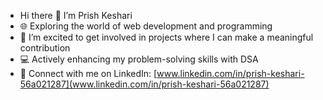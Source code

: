 -  Hi there 👋 I’m Prish Keshari
- 🌐 Exploring the world of web development and programming
- 🤝 I’m excited to get involved in projects where I can make a meaningful contribution
- 💻 Actively enhancing my problem-solving skills with DSA
- 🔗 Connect with me on LinkedIn: [www.linkedin.com/in/prish-keshari-56a021287](www.linkedin.com/in/prish-keshari-56a021287) 



<!--
**Prish-Keshari/Prish-Keshari** is a ✨ _special_ ✨ repository because its `README.md` (this file) appears on your GitHub profile.

Here are some ideas to get you started:

- 🔭 I’m currently working on ...
- 🌱 I’m currently learning ...
- 👯 I’m looking to collaborate on ...
- 🤔 I’m looking for help with ...
- 💬 Ask me about ...
- 📫 How to reach me: ...
- 😄 Pronouns: ...
- ⚡ Fun fact: ...
-->
